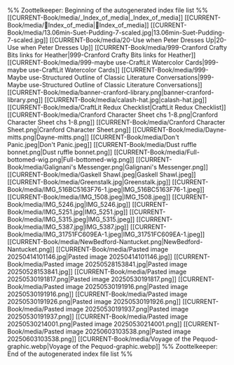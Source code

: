 %% Zoottelkeeper: Beginning of the autogenerated index file list  %%
 [[CURRENT-Book/media/_Index_of_media|_Index_of_media]]
 [[CURRENT-Book/media/🧠Index_of_media|🧠Index_of_media]]
 [[CURRENT-Book/media/13.06min-Suet-Pudding-7-scaled.jpg|13.06min-Suet-Pudding-7-scaled.jpg]]
 [[CURRENT-Book/media/20-Use when Peter Dresses Up|20-Use when Peter Dresses Up]]
 [[CURRENT-Book/media/999-Cranford Crafty Bits links for Heather|999-Cranford Crafty Bits links for Heather]]
 [[CURRENT-Book/media/999-maybe use-CraftLit Watercolor Cards|999-maybe use-CraftLit Watercolor Cards]]
 [[CURRENT-Book/media/999-Maybe use-Structured Outline of Classic Literature Conversations|999-Maybe use-Structured Outline of Classic Literature Conversations]]
 [[CURRENT-Book/media/banner-cranford-library.png|banner-cranford-library.png]]
 [[CURRENT-Book/media/calash-hat.jpg|calash-hat.jpg]]
 [[CURRENT-Book/media/CraftLit Redux Checklist|CraftLit Redux Checklist]]
 [[CURRENT-Book/media/Cranford Character Sheet chs 1-8.png|Cranford Character Sheet chs 1-8.png]]
 [[CURRENT-Book/media/Cranford Character Sheet.png|Cranford Character Sheet.png]]
 [[CURRENT-Book/media/Dayne-mitts.png|Dayne-mitts.png]]
 [[CURRENT-Book/media/Don't Panic.jpeg|Don't Panic.jpeg]]
 [[CURRENT-Book/media/Dust ruffle bonnet.png|Dust ruffle bonnet.png]]
 [[CURRENT-Book/media/Full-bottomed-wig.png|Full-bottomed-wig.png]]
 [[CURRENT-Book/media/Galignani's Messenger.png|Galignani's Messenger.png]]
 [[CURRENT-Book/media/Gaskell Shawl.jpeg|Gaskell Shawl.jpeg]]
 [[CURRENT-Book/media/Greenstalk.jpg|Greenstalk.jpg]]
 [[CURRENT-Book/media/IMG_516BC5163F76-1.jpeg|IMG_516BC5163F76-1.jpeg]]
 [[CURRENT-Book/media/IMG_1508.jpeg|IMG_1508.jpeg]]
 [[CURRENT-Book/media/IMG_5246.jpg|IMG_5246.jpg]]
 [[CURRENT-Book/media/IMG_5251.jpg|IMG_5251.jpg]]
 [[CURRENT-Book/media/IMG_5315.jpeg|IMG_5315.jpeg]]
 [[CURRENT-Book/media/IMG_5387.jpg|IMG_5387.jpg]]
 [[CURRENT-Book/media/IMG_31751FC609EA-1.jpeg|IMG_31751FC609EA-1.jpeg]]
 [[CURRENT-Book/media/NewBedford-Nantucket.png|NewBedford-Nantucket.png]]
 [[CURRENT-Book/media/Pasted image 20250414101146.jpg|Pasted image 20250414101146.jpg]]
 [[CURRENT-Book/media/Pasted image 20250528153841.jpg|Pasted image 20250528153841.jpg]]
 [[CURRENT-Book/media/Pasted image 20250530191817.png|Pasted image 20250530191817.png]]
 [[CURRENT-Book/media/Pasted image 20250530191916.png|Pasted image 20250530191916.png]]
 [[CURRENT-Book/media/Pasted image 20250530191926.png|Pasted image 20250530191926.png]]
 [[CURRENT-Book/media/Pasted image 20250530191937.png|Pasted image 20250530191937.png]]
 [[CURRENT-Book/media/Pasted image 20250530214001.png|Pasted image 20250530214001.png]]
 [[CURRENT-Book/media/Pasted image 20250603103538.png|Pasted image 20250603103538.png]]
 [[CURRENT-Book/media/Voyage of the Pequod-graphic.webp|Voyage of the Pequod-graphic.webp]]
%% Zoottelkeeper: End of the autogenerated index file list  %%
